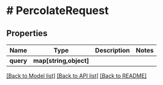 # # PercolateRequest

## Properties

Name | Type | Description | Notes
------------ | ------------- | ------------- | -------------
**query** | **map[string,object]** |  | 

[[Back to Model list]](../../README.md#documentation-for-models) [[Back to API list]](../../README.md#documentation-for-api-endpoints) [[Back to README]](../../README.md)


